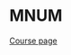 # MNUM
[Course page](https://sigarra.up.pt/feup/pt/ucurr_geral.ficha_uc_view?pv_ocorrencia_id=436436)
